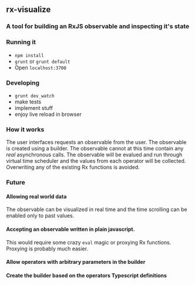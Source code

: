 ## rx-visualize

### A tool for building an RxJS observable and inspecting it's state 

### Running it

* `npm install`
* `grunt` or `grunt default`
* Open `localhost:3700`

### Developing
* `grunt dev_watch`
* make tests
* implement stuff
* enjoy live reload in browser


### How it works

The user interfaces requests an observable from the user.
The observable is created using a builder.
The observable cannot at this time contain any *real* asynchronous calls.
The observable will be evalued and run through virtual time scheduler and the 
values from each operator will be collected.
Overwriting any of the existing Rx functions is avoided.


### Future

#### Allowing real world data

The observable can be visualized in real time
and the time scrolling can be enabled only to past values.

#### Accepting an observable written in plain javascript.

This would require some crazy `eval` magic or proxying Rx functions.
Proxying is probably much easier.


#### Allow operators with arbitrary parameters in the builder

#### Create the builder based on the operators Typescript definitions
